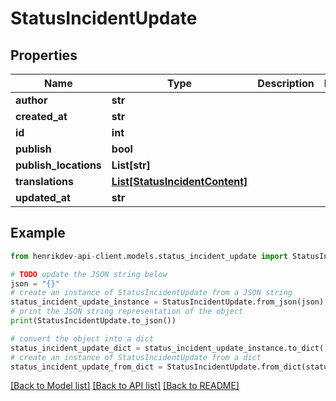 # StatusIncidentUpdate


## Properties

Name | Type | Description | Notes
------------ | ------------- | ------------- | -------------
**author** | **str** |  | 
**created_at** | **str** |  | 
**id** | **int** |  | 
**publish** | **bool** |  | 
**publish_locations** | **List[str]** |  | 
**translations** | [**List[StatusIncidentContent]**](StatusIncidentContent.md) |  | 
**updated_at** | **str** |  | 

## Example

```python
from henrikdev-api-client.models.status_incident_update import StatusIncidentUpdate

# TODO update the JSON string below
json = "{}"
# create an instance of StatusIncidentUpdate from a JSON string
status_incident_update_instance = StatusIncidentUpdate.from_json(json)
# print the JSON string representation of the object
print(StatusIncidentUpdate.to_json())

# convert the object into a dict
status_incident_update_dict = status_incident_update_instance.to_dict()
# create an instance of StatusIncidentUpdate from a dict
status_incident_update_from_dict = StatusIncidentUpdate.from_dict(status_incident_update_dict)
```
[[Back to Model list]](../README.md#documentation-for-models) [[Back to API list]](../README.md#documentation-for-api-endpoints) [[Back to README]](../README.md)


